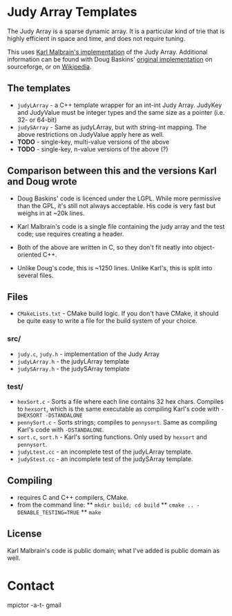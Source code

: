 # Judy Array Templates
The Judy Array is a sparse dynamic array. It is a particular kind of trie that is highly efficient in space and time, and does not require tuning.

This uses [Karl Malbrain's implementation](http://code.google.com/p/judyarray/) of the Judy Array. Additional information can be found with Doug Baskins' [original implementation](http://judy.sourceforge.net/) on sourceforge, or on [Wikipedia](http://en.wikipedia.org/wiki/Judy_array).
## The templates
* `judyLArray` - a C++ template wrapper for an int-int Judy Array. JudyKey and JudyValue must be integer types and the same size as a pointer (i.e. 32- or 64-bit)
* `judySArray` - Same as judyLArray, but with string-int mapping. The above restrictions on JudyValue apply here as well.
* **TODO** - single-key, multi-value versions of the above
* **TODO** - single-key, n-value versions of the above (?)

## Comparison between this and the versions Karl and Doug wrote

* Doug Baskins' code is licenced under the LGPL. While more permissive than the GPL, it's still not always acceptable. His code is very fast but weighs in at ~20k lines.

* Karl Malbrain's code is a single file containing the judy array and the test code; use requires creating a header.

* Both of the above are written in C, so they don't fit neatly into object-oriented C++.

* Unlike Doug's code, this is ~1250 lines. Unlike Karl's, this is split into several files.

## Files
* `CMakeLists.txt` - CMake build logic. If you don't have CMake, it should be quite easy to write a file for the build system of your choice.

### src/
* `judy.c`, `judy.h` - implementation of the Judy Array
* `judyLArray.h` - the judyLArray template
* `judySArray.h` - the judySArray template

### test/
* `hexSort.c` - Sorts a file where each line contains 32 hex chars. Compiles to `hexsort`, which is the same executable as compiling Karl's code with `-DHEXSORT -DSTANDALONE`
* `pennySort.c` - Sorts strings; compiles to `pennysort`. Same as compiling Karl's code with `-DSTANDALONE`.
* `sort.c`, `sort.h` - Karl's sorting functions. Only used by `hexsort` and `pennysort`.
* `judyLtest.cc` - an incomplete test of the judyLArray template.
* `judyStest.cc` - an incomplete test of the judySArray template.


## Compiling
* requires C and C++ compilers, CMake.
* from the command line:
**  `mkdir build; cd build`
**  `cmake .. -DENABLE_TESTING=TRUE`
**  `make`

## License

Karl Malbrain's code is public domain; what I've added is public domain as well.

# Contact
mpictor -a-t- gmail
